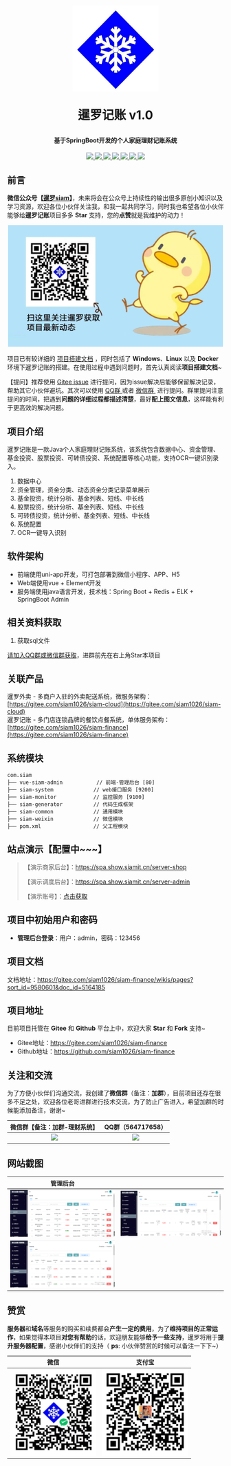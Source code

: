 <p align=center>
  <a href="http://www.siamit.cn">
    <img src="./doc/images/gitee/logo.png" alt="暹罗记账" style="width:200px;height:200px">
  </a>
</p>

<h1 align="center" style="margin: 30px 0 30px; font-weight: bold;">暹罗记账 v1.0</h1>
<h4 align="center">基于SpringBoot开发的个人家庭理财记账系统</h4>

<p align="center">
<a target="_blank" href="https://gitee.com/siam1026/siam-finance">
    	<img src="https://img.shields.io/hexpm/l/plug.svg" ></img>
		<img src="https://img.shields.io/badge/JDK-1.8+-green.svg" ></img>
        <img src="https://img.shields.io/badge/nodejs-14.x-green" ></img>
        <img src="https://img.shields.io/badge/springboot-2.2.2.RELEASE-green" ></img>
        <img src="https://img.shields.io/badge/vue-2.5.17-green" ></img>
        <img src="https://img.shields.io/badge/swagger-3.0.0-brightgreen" ></img>
        <img src="https://img.shields.io/badge/mybatis--plus-3.1.2-green" ></img>
</a></p>


##  前言

**微信公众号【[暹罗siam](https://gitee.com/siam1026/siam-finance/raw/master/doc/images/wechat/公众号.jpg)】**，未来将会在公众号上持续性的输出很多原创小知识以及学习资源，欢迎各位小伙伴关注我，和我一起共同学习，同时我也希望各位小伙伴能够给**暹罗记账**项目多多 **Star** 支持，您的**点赞**就是我维护的动力！

<p align=center>
    <img src="./doc/images/wechat/公众号.jpg" width="500" />
</p>

项目已有较详细的 [项目搭建文档](https://gitee.com/siam1026/siam-finance/wikis/pages?sort_id=9187815&doc_id=4850414) ，同时包括了 **Windows**、**Linux** 以及 **Docker** 环境下暹罗记账的搭建。在使用过程中遇到问题时，首先认真阅读**项目搭建文档**~

【提问】推荐使用 [Gitee issue](https://gitee.com/siam1026/siam-finance/issues) 进行提问，因为issue解决后能够保留解决记录，帮助其它小伙伴避坑。其次可以使用 <a href="https://gitee.com/siam1026/siam-finance#关注和交流">QQ群 </a>  或者 <a href="https://gitee.com/siam1026/siam-finance#关注和交流">微信群 </a> 进行提问。群里提问注意提问的时间，把遇到**问题的详细过程都描述清楚**，最好**配上图文信息**，这样能有利于更高效的解决问题。

## 项目介绍

暹罗记账是一款Java个人家庭理财记账系统，该系统包含数据中心、资金管理、基金投资、股票投资、可转债投资、系统配置等核心功能，支持OCR一键识别录入。

1. 数据中心
2. 资金管理，资金分类、动态资金分类记录菜单展示
3. 基金投资，统计分析、基金列表、短线、中长线
4. 股票投资，统计分析、基金列表、短线、中长线
5. 可转债投资，统计分析、基金列表、短线、中长线
6. 系统配置
7. OCR一键导入识别


## 软件架构

* 前端使用uni-app开发，可打包部署到微信小程序、APP、H5
* Web端使用vue + Element开发
* 服务端使用java语言开发，技术栈：Spring Boot + Redis + ELK + SpringBoot Admin

## 相关资料获取

1. 获取sql文件

[请加入QQ群或微信群获取](https://gitee.com/siam1026/siam-finance#关注和交流)，进群前先在右上角Star本项目

## 关联产品
暹罗外卖 - 多商户入驻的外卖配送系统，微服务架构：[https://gitee.com/siam1026/siam-cloud](https://gitee.com/siam1026/siam-cloud)  
暹罗记账 - 多门店连锁品牌的餐饮点餐系统，单体服务架构：[https://gitee.com/siam1026/siam-finance](https://gitee.com/siam1026/siam-finance)


## 系统模块

~~~
com.siam     
├── vue-siam-admin           // 前端-管理后台 [80]
├── siam-system             // web接口服务 [9200]
├── siam-monitor            // 监控服务 [9100]
├── siam-generator          // 代码生成框架
├── siam-common             // 通用模块
├── siam-weixin             // 微信模块
├── pom.xml                 // 父工程模块
~~~


## 站点演示【配置中~~~】

> 【演示商家后台】：https://spa.show.siamit.cn/server-shop
>
> 【演示调度后台】：https://spa.show.siamit.cn/server-admin
>
> 【演示账号】：[点击获取](https://gitee.com/siam1026/siam-finance/raw/master/doc/images/wechat/公众号_演示账号.png)
>

## 项目中初始用户和密码
- **管理后台登录**：用户：admin，密码：123456

## 项目文档

文档地址：https://gitee.com/siam1026/siam-finance/wikis/pages?sort_id=9580601&doc_id=5164185

## 项目地址

目前项目托管在 **Gitee** 和 **Github** 平台上中，欢迎大家 **Star** 和 **Fork** 支持~

- Gitee地址：https://gitee.com/siam1026/siam-finance
- Github地址：https://github.com/siam1026/siam-finance


## 关注和交流

为了方便小伙伴们沟通交流，我创建了**微信群**（备注：**加群**），目前项目还存在很多不足之处，欢迎各位老哥进群进行技术交流，为了防止广告进入，希望加群的时候能添加备注，谢谢~

|                   微信群【备注：加群-理财系统】                   | QQ群（564717658）                       |
| :------------------------------------------------------: | :------------------------------------------------------: |
| <img src="https://gitee.com/siam1026/siam-finance/raw/master/doc/images/wechat/添加暹罗.jpg" width="200" /> | <img src="https://gitee.com/siam1026/siam-finance/raw/master/doc/images/qq/qqGroup2.jpg" width="200" /> |


## 网站截图

|                        管理后台                         |                                                       |
| :----------------------------------------------------: | :---------------------------------------------------: |
|      ![image text](./doc/images/vue-admin/fundTotalList.png)       |    ![image text](./doc/images/vue-admin/stockTotalList.png)    |
|      ![image text](./doc/images/vue-admin/convertibleBondTotalList.png)       |      |



## 赞赏

**服务器**和**域名**等服务的购买和续费都会**产生一定的费用**，为了**维持项目的正常运作**，如果觉得本项目**对您有帮助**的话，欢迎朋友能够**给予一些支持**，暹罗将用于**提升服务器配置**，感谢小伙伴们的支持（ **ps**: 小伙伴赞赏的时候可以备注一下下~）

|                       微信                       |                      支付宝                       |
| :----------------------------------------------: | :-----------------------------------------------: |
| <img src="./doc/images/wechat/wx_payment.png" width="200" /> | <img src="./doc/images/wechat/zfb_payment.png" width="200" /> |

